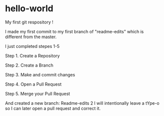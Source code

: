 # hello-world
My first git respository !

I made my first commit to my first branch of "readme-edits" which is different from the master.

I just completed stepes 1-5

Step 1. Create a Repository

Step 2. Create a Branch

Step 3. Make and commit changes

Step 4. Open a Pull Request

Step 5. Merge your Pull Request

And created a new branch: Readme-edits 2 
I will intentionally leave a tYpe-o so I can later open a pull request and correct it.

